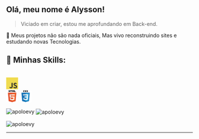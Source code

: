  
## Olá, meu nome é <strong> Alysson! </strong> 
  
 > Viciado em criar, estou me aprofundando em Back-end.
  
 🔭 Meus projetos não são nada oficiais, Mas vivo reconstruindo sites e estudando novas Tecnologias.
  
 ## 🚀 Minhas Skills:
  
 <code> <img height="32" src="https://raw.githubusercontent.com/github/explore/80688e429a7d4ef2fca1e82350fe8e3517d3494d/topics/javascript/javascript.png" alt="Javascript"/> </code> 
 <code><img height="32" src="https://raw.githubusercontent.com/github/explore/80688e429a7d4ef2fca1e82350fe8e3517d3494d/topics/html/html.png" alt="HTML5"/></code> 
 <code><img height="32" src="https://raw.githubusercontent.com/github/explore/80688e429a7d4ef2fca1e82350fe8e3517d3494d/topics/css/css.png" alt="CSS"/></code> 

 <p><img align="left" src="https://github-readme-stats.vercel.app/api/top-langs?username=apoloevy&show_icons=true&locale=en&layout=compact" alt="apoloevy" /></p>

<p>&nbsp;<img align="center" src="https://github-readme-stats.vercel.app/api?username=apoloevy&show_icons=true&locale=en" alt="apoloevy" /></p>

<p><img align="center" src="https://github-readme-streak-stats.herokuapp.com/?user=apoloevy&" alt="apoloevy" /></p>

 ----
